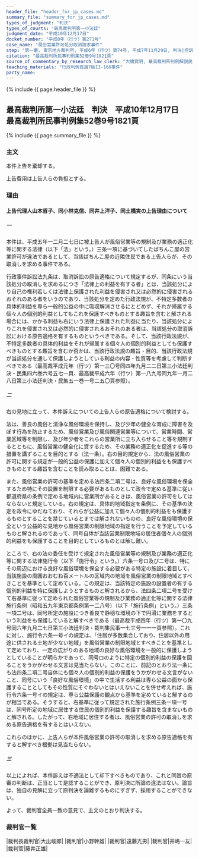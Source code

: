 ```yaml
---
header_file: "header_for_jp_cases.md"
summary_file: "summary_for_jp_cases.md"
types_of_judgment: "判決"
types_of_courts: "最高裁判所第一小法廷"
judgment_date: "平成10年12月17日"
docket_number: "平成8年（行ツ）第271号"
case_name: "風俗営業許可処分取消請求事件"
step: "第一審, 東京地方裁判所, 平成6年（行ウ）第74号, 平成7年11月29日, 判決|控訴審, 東京高等裁判所, 平成7年（行コ）第157号, 平成8年9月25日, 判決"
citation: "最高裁判所民事判例集52巻9号1821頁"
source_of_commentary_by_research_law_clerk: "大橋寛明, 最高裁判所判例解説民事篇平成10年度986頁"
teaching_materials: "行政判例百選7版II-166事件"
party_name:
---
```


{% include {{ page.header_file }}  %}

## 最高裁判所第一小法廷　判決　平成10年12月17日　最高裁判所民事判例集52巻9号1821頁

{% include {{ page.summary_file }}  %}




### 主文



本件上告を棄却する。

上告費用は上告人らの負担とする。





### 理由



#### 上告代理人山本哲子、同小林克信、同井上洋子、同土橋実の上告理由について

##### 一

本件は、平成五年一二月二七日に被上告人が風俗営業等の規制及び業務の適正化等に関する法律（以下「法」という。）三条一項に基づいてしたぱちんこ屋の営業許可が違法であるとして、当該ぱちんこ屋の近隣住民である上告人らが、その取消しを求める事件である。

行政事件訴訟法九条は、取消訴訟の原告適格について規定するが、同条にいう当該処分の取消しを求めるにつき「法律上の利益を有する者」とは、当該処分により自己の権利若しくは法律上保護された利益を侵害され又は必然的に侵害されるおそれのある者をいうのであり、当該処分を定めた行政法規が、不特定多数者の具体的利益を専ら一般的公益の中に吸収解消させるにとどめず、それが帰属する個々人の個別的利益としてもこれを保護すべきものとする趣旨を含むと解される場合には、かかる利益も右にいう法律上保護された利益に当たり、当該処分によりこれを侵害され又は必然的に侵害されるおそれのある者は、当該処分の取消訴訟における原告適格を有するものというべきである。そして、当該行政法規が、不特定多数者の具体的利益をそれが帰属する個々人の個別的利益としても保護すべきものとする趣旨を含むか否かは、当該行政法規の趣旨・目的、当該行政法規が当該処分を通して保護しようとしている利益の内容・性質等を考慮して判断すべきである（最高裁平成元年（行ツ）第一三〇号同四年九月二二日第三小法廷判決・民集四六巻六号五七一頁、最高裁平成六年（行ツ）第一八九号同九年一月二八日第三小法廷判決・民集五一巻一号二五〇頁参照）。

##### 二

右の見地に立って、本件訴えについての上告人らの原告適格について検討する。

法は、善良の風俗と清浄な風俗環境を保持し、及び少年の健全な育成に障害を及ぼす行為を防止するため、風俗営業及び風俗関連営業等について、営業時間、営業区域等を制限し、及び年少者をこれらの営業所に立ち入らせること等を規制するとともに、風俗営業の健全化に資するため、その業務の適正化を促進する等の措置を講ずることを目的とする（法一条）。右の目的規定から、法の風俗営業の許可に関する規定が一般的公益の保護に加えて個々人の個別的利益をも保護すべきものとする趣旨を含むことを読み取ることは、困難である。

また、風俗営業の許可の基準を定める法四条二項二号は、良好な風俗環境を保全するため特にその設置を制限する必要があるものとして政令で定める基準に従い都道府県の条例で定める地域内に営業所があるときは、風俗営業の許可をしてはならないと規定している。右の規定は、具体的地域指定を条例に、その基準の決定を政令にゆだねており、それらが公益に加えて個々人の個別的利益をも保護するものとすることを禁じているとまでは解されないものの、良好な風俗環境の保全という公益的な見地から風俗営業の制限地域の指定を行うことを予定しているものと解されるのであって、同号自体が当該営業制限地域の居住者個々人の個別的利益をも保護することを目的としているものとは解し難い。

ところで、右の法の委任を受けて規定された風俗営業等の規制及び業務の適正化等に関する法律施行令（以下「施行令」という。）六条一号ロ及び二号は、特にその周辺における良好な風俗環境を保全する必要がある特定の施設に着目して、当該施設の周囲おおむね百メートルの区域内の地域を風俗営業の制限地域とすべきことを基準として定めている。この規定は、当該特定の施設の設置者の有する個別的利益を特に保護しようとするものと解されるから、法四条二項二号を受けて右基準に従って定められた風俗営業等の規制及び業務の適正化等に関する法律施行条例（昭和五九年東京都条例第一二八号）（以下「施行条例」という。）三条一項二号は、同号所定の施設につき善良で静穏な環境の下で円滑に業務をするという利益をも保護していると解すべきである（最高裁平成四年（行ツ）第一〇九号同六年九月二七日第三小法廷判決・裁判集民事一七三号一一一頁参照）。これに対し、施行令六条一号イの規定は、「住居が多数集合しており、住居以外の用途に供される土地が少ない地域」を風俗営業の制限地域とすべきことを基準として定めており、一定の広がりのある地域の良好な風俗環境を一般的に保護しようとしていることが明らかであって、同号ロのように特定の個別的利益の保護を図ることをうかがわせる文言は見当たらない。このことに、前記のとおり法一条にも法四条二項二号自体にも個々人の個別的利益の保護をうかがわせる文言がないこと、同号にいう「良好な風俗環境」の中で生活する利益は専ら公益の面から保護することとしてもその性質にそぐわないとはいえないことを併せ考えれば、施行令六条一号イの規定は、専ら公益保護の観点から基準を定めていると解するのが相当である。そうすると、右基準に従って規定された施行条例三条一項一号は、同号所定の地域に居住する住民の個別的利益を保護する趣旨を含まないものと解される。したがって、右地域に居住する者は、風俗営業の許可の取消しを求める原告適格を有するとはいえない。

これらのほかに、上告人らが本件風俗営業の許可の取消しを求める原告適格を有すると解すべき根拠は見当たらない。

##### 三

以上によれば、本件訴えは不適法として却下すべきものであり、これと同旨の原審の判断は、正当として是認することができ、原判決に所論の違法はない。論旨は、独自の見解に立って原判決を論難するものにすぎず、採用することができない。

よって、裁判官全員一致の意見で、主文のとおり判決する。

### 裁判官一覧

|裁判長裁判官|大出峻郎|
|裁判官|小野幹雄|
|裁判官|遠藤光男|
|裁判官|井嶋一友|
|裁判官|藤井正雄|



